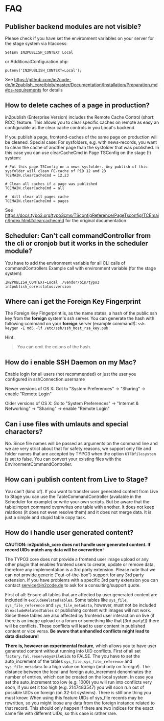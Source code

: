 # FAQ

## Publisher backend modules are not visible?

Please check if you have set the environment variables on your server for the stage system via htaccess:

```
SetEnv IN2PUBLISH_CONTEXT Local
```

or AdditionalConfiguration.php:

```
putenv('IN2PUBLISH_CONTEXT=Local');
```

See https://github.com/in2code-de/in2publish_core/blob/master/Documentation/Installation/Preparation.md#os-requirements
for details

## How to delete caches of a page in production?

in2publish (Enterprise Version) includes the Remote Cache Control (short: RCC) feature.
This allows you to clear specific caches on remote as easy an configurable as the clear cache controls in you Local's backend.

If you publish a page, frontend-caches of the same page on production will be cleaned.
Special case: For sysfolders, e.g. with news-records, you  want to clean the cache of another page than the sysfolder
that was published. In this case you can use clearCacheCmd in Page TSConfig on the stage (!) system:

    # Put this page TSConfig on a news sysfolder. Any publish of this sysfolder will clean FE-cache of PID 12 and 23
    TCEMAIN.clearCacheCmd = 12,23

    # Clean all caches if a page was published
    TCEMAIN.clearCacheCmd = all

    #  Will clear all pages cache
    TCEMAIN.clearCacheCmd = pages

See https://docs.typo3.org/typo3cms/TSconfigReference/PageTsconfig/TCEmain/Index.html#clearcachecmd for the original
documentation

## Scheduler: Can't call commandController from the cli or cronjob but it works in the scheduler module?

You have to add the environment variable for all CLI calls of commandControllers
Example call with environment variable (for the stage system):

    IN2PUBLISH_CONTEXT=Local ./vendor/bin/typo3 in2publish_core:status:version

## Where can i get the Foreign Key Fingerprint

The Foreign Key Fingerprint is, as the name states, a hash of the public ssh key from the **foreign** system's ssh server.
You can generate the hash with following command on your **foreign** server (example command!): `ssh-keygen -E md5 -lf /etc/ssh/ssh_host_rsa_key.pub`

Hint:

> You can omit the colons of the hash.

## How do i enable SSH Daemon on my Mac?

Enable login for all users (not recommended) or just the user you configured in sshConnection.username

Newer versions of OS X:
Got to "System Preferences" -> "Sharing" -> enable "Remote Login"

Older versions of OS X:
Go to "System Preferences" -> "Internet & Networking" -> "Sharing" -> enable "Remote Login"

## Can i use files with umlauts and special characters?

No.
Since file names will be passed as arguments on the command line and we are very strict about that for safety reasons, we support only file and folder names that are accepted by TYPO3 when the option `UTF8filesystem` is set to false.
You can convert your existing files with the EnvironmentCommandController.

## How can i publish content from Live to Stage?

You can't (kind of).
If you want to transfer user generated content from Live to Stage you can use the TableCommandController (available in the Scheduler for example) or write your own scripts.
But be aware that the table:import command overwrites one table with another. It does not keep relations (it does not even resolve them) and it does not merge data. It is just a simple and stupid table copy task.

## How do i handle user generated content?

**CAUTION: in2publish_core does not handle user generated content. If record UIDs match any data will be overwritten!**

The TYPO3 core does not provide a frontend user image upload or any other plugin that enables frontend users to create, update or remove data, therefore any implementation is a 3rd party extension.
Please note that we can not provide generic ("out-of-the-box") support for any 3rd party extension.
If you have problems with a specific 3rd party extension you can contact [service@in2code.de](mailto:service@in2code.de) to ask for a consulting/support quote.

First of all: Ensure all tables that are affected by user generated content are included in `excludeRelatedTables`.
Some tables like `sys_file`, `sys_file_reference` and `sys_file_metadata`, however, must not be included in `excludeRelatedTables` or publishing content with images will not work.
Since these tables are also affected by frontend user interaction on live (if there is an image upload or a forum or something like that [3rd party!]) there will be conflicts.
These conflicts will lead to user content in published content or vice versa. **Be aware that unhandled conflicts might lead to data disclosure!**

**There is, however an experimental feature**, which allows you to have user generated content without running into UID conflicts.
First of all set `factory.fal.reserveSysFileUids` to FALSE. The you have to set the auto_increment of the tables `sys_file`, `sys_file_reference` and `sys_file_metadata` to a high value on foreign (and only on foreign!).
The distance between the local and foreign auto_increment denominates the number of entries, which can be created on the local system. In case you set the auto_increment too low (e.g. 1000) you will run into conflicts very soon, if you set it too high (e.g. 2147483547) you will soon run out of possible UIDs on foreign (on 32-bit systems).
There is still one thing you must know: When using this feature UIDs of sys_file records may be rewritten, so you might loose any data from the foreign instance related to that record.
This should only happen if there are two indices for the exact same file with different UIDs, so this case is rather rare.

